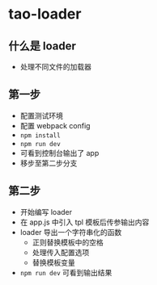 # tao-loader

## 什么是 loader
- 处理不同文件的加载器

## 第一步
- 配置测试环境
- 配置 webpack config
- `npm install`
- `npm run dev`
- 可看到控制台输出了 app
- 移步至第二步分支

## 第二步
- 开始编写 loader
- 在 app.js 中引入 tpl 模板后传参输出内容
- loader 导出一个字符串化的函数
  - 正则替换模板中的空格
  - 处理传入配置选项
  - 替换模板变量
- `npm run dev` 可看到输出结果
